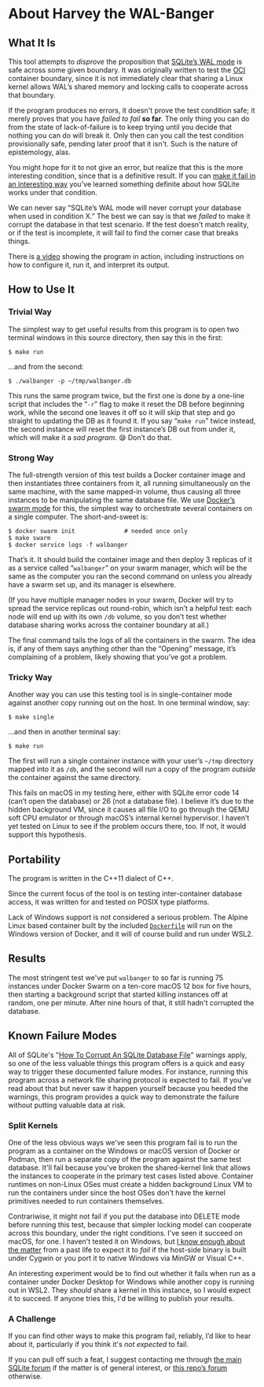 # About Harvey the WAL-Banger

## What It Is

This tool attempts to *disprove* the
proposition that [SQLite’s WAL mode][WALdoc] is safe across some given boundary.
It was originally written to test the [OCI] container boundary, since it
is not immediately clear that sharing a Linux kernel allows WAL’s
shared memory and locking calls to cooperate across that boundary.

If the program produces no errors, it doesn't prove the test condition
safe; it merely proves that you have *failed to fail* **so far**. The
only thing you can do from the state of lack-of-failure is
to keep trying until you decide that nothing you can do will break it.
Only then can you call the test condition provisionally safe, pending
later proof that it isn't. Such is the nature of epistemology, alas.

You might hope for it to not give an error, but realize that this is the
more interesting condition, since that is a definitive result. If you can
[make it fail in an interesting way](./README.md#failure-modes) you've
learned something definite about how SQLite works under that condition.

We can never say “SQLite’s WAL mode will never corrupt
your database when used in condition X.”  The best we can
say is that we *failed* to make it corrupt the database in that test
scenario. If the test doesn't match reality, or if the test is incomplete,
it will fail to find the corner case that breaks things.

There is [a video](https://vimeo.com/754113094) showing the program in
action, including instructions on how to configure it, run it, and
interpret its output.

[OCI]:    https://opencontainers.org/
[WALdoc]: https://www.sqlite.org/wal.html


## <a id="how"></a>How to Use It

### Trivial Way

The simplest way to get useful results from this program is to open two
terminal windows in this source directory, then say this in the first:

```shell
$ make run
```

…and from the second:

```shell
$ ./walbanger -p ~/tmp/walbanger.db
```

This runs the same program twice, but the first one is done by a
one-line script that includes the “`-r`” flag to make it reset the DB
before beginning work, while the second one leaves it off so it will
skip that step and go straight to updating the DB as it found it.  If
you say “`make run`” twice instead, the second instance will reset the
first instance’s DB out from under it, which will make it a *sad
program.* 😪 Don’t do that.


### Strong Way

The full-strength version of this test builds a Docker container image
and then instantiates three containers from it, all running
simultaneously on the same machine, with the same mapped-in volume, thus
causing all three instances to be manipulating the same database file.
We use [Docker’s swarm mode][dsm] for this, the simplest way to
orchestrate several containers on a single computer.  The
short-and-sweet is:

```shell
$ docker swarm init              # needed once only
$ make swarm
$ docker service logs -f walbanger
```

That’s it.  It should build the container image and then deploy 3
replicas of it as a service called “`walbanger`” on your swarm manager,
which will be the same as the computer you ran the second command on
unless you already have a swarm set up, and its manager is elsewhere.

(If you have multiple manager nodes in your swarm, Docker will try to
spread the service replicas out round-robin, which isn’t a helpful test:
each node will end up with its own `/db` volume, so you don’t test
whether database sharing works across the container boundary at all.)

The final command tails the logs of all the containers in the swarm.
The idea is, if any of them says anything other than the “Opening”
message, it’s complaining of a problem, likely showing that you’ve got a
problem.


### Tricky Way

Another way you can use this testing tool is in single-container mode
against another copy running out on the host.  In one terminal window,
say:

```she]l
$ make single
```

…and then in another terminal say:

```shell
$ make run
```

The first will run a single container instance with your user’s `~/tmp`
directory mapped into it as `/db`, and the second will run a copy of the
program *outside* the container against the same directory.

This fails on macOS in my testing here, either with SQLite error code 14
(can’t open the database) or 26 (not a database file).  I believe it’s
due to the hidden background VM, since it causes all file I/O to go
through the QEMU soft CPU emulator or through macOS’s internal kernel
hypervisor. I haven’t yet tested on Linux to see if the problem occurs
there, too. If not, it would support this hypothesis.



## <a id="portability"></a>Portability

The program is written in the C++11 dialect of C++.

Since the current focus of the tool is on testing inter-container
database access, it was written for and tested on POSIX type platforms.

Lack of Windows support is not considered a serious problem. The Alpine
Linux based container built by the included [`Dockerfile`](./Dockerfile)
will run on the Windows version of Docker, and it will of course build and
run under WSL2.


## <a id="results"></a>Results

The most stringent test we've put `walbanger` to so far is running 75 instances
under Docker Swarm on a ten-core macOS 12 box for five hours, then starting a
background script that started killing instances off at random, one per minute.
After nine hours of that, it still hadn't corrupted the database.


## <a id="failure-modes"></a>Known Failure Modes

All of SQLite's "[How To Corrupt An SQLite Database File][sqcor]" warnings
apply, so one of the less valuable things this program offers is a quick
and easy way to trigger these documented failure modes. For instance, running
this program across a network file sharing protocol is expected to fail.
If you've read about that but never saw it happen yourself because you
heeded the warnings, this program provides a quick way to demonstrate
the failure without putting valuable data at risk.


### Split Kernels

One of the less obvious ways we've seen this program fail is to run the
program as a container on the Windows or macOS version of Docker or
Podman, then run a separate copy of the program against the same test
database. It'll fail because you've broken the shared-kernel link that
allows the instances to cooperate in the primary test cases listed
above. Container runtimes on non-Linux OSes must create a hidden
background Linux VM to run the containers under since the host OSes
don't have the kernel primitives needed to run containers themselves.

Contrariwise, it might not fail if you put the database into DELETE mode
before running this test, because that simpler locking model can
cooperate across this boundary, under the right conditions. I've seen it
succeed on macOS, for one. I haven't tested it on Windows, but [I know
enough about the matter][sqlk] from a past life to expect it to *fail*
if the host-side binary is built under Cygwin or you port it to native
Windows via MinGW or Visual C++.

An interesting experiment would be to find out whether it fails when run
as a container under Docker Desktop for Windows while another copy is
running out in WSL2. They *should* share a kernel in this instance, so I
would expect it to succeed. If anyone tries this, I'd be willing to
publish your results.


### A Challenge

If you can find other ways to make this program fail, reliably, I’d like to
hear about it, particularly if you think it's *not expected* to fail.

If you can pull off such a feat, I suggest contacting me through
[the main SQLite forum][for1] if the matter is of general interest, or
[this repo’s forum][for2] otherwise.

[sqcor]: https://www.sqlite.org/howtocorrupt.html


<div id="this-space-left-blank-intentionally" style="height:50em"></div>

[dsm]:  https://docs.docker.com/engine/swarm/
[for1]: https://sqlite.org/forum
[for2]: https://tangentsoft.com/sqlite/forum
[sqlk]: https://stackoverflow.com/a/11887905/142454
